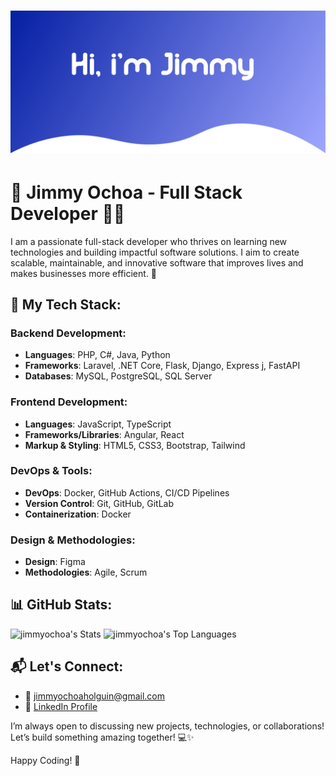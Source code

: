 # ![Header Image](https://github.com/jimmyochoa/jimmyochoa/blob/main/github-header.png)

# 🚀 Jimmy Ochoa - Full Stack Developer 👨‍💻

I am a passionate full-stack developer who thrives on learning new technologies and building impactful software solutions. I aim to create scalable, maintainable, and innovative software that improves lives and makes businesses more efficient. 🌱

## 🧰 My Tech Stack:
### Backend Development:
- **Languages**: PHP, C#, Java, Python
- **Frameworks**: Laravel, .NET Core, Flask, Django, Express j, FastAPI
- **Databases**: MySQL, PostgreSQL, SQL Server

### Frontend Development:
- **Languages**: JavaScript, TypeScript
- **Frameworks/Libraries**: Angular, React
- **Markup & Styling**: HTML5, CSS3, Bootstrap, Tailwind

### DevOps & Tools:
- **DevOps**: Docker, GitHub Actions, CI/CD Pipelines
- **Version Control**: Git, GitHub, GitLab
- **Containerization**: Docker

### Design & Methodologies:
- **Design**: Figma
- **Methodologies**: Agile, Scrum

## 📊 GitHub Stats:
![jimmyochoa's Stats](https://github-readme-stats.vercel.app/api?username=jimmyochoa&theme=default&show_icons=true&hide_border=true&count_private=true)
![jimmyochoa's Top Languages](https://github-readme-stats.vercel.app/api/top-langs/?username=jimmyochoa&theme=default&show_icons=true&hide_border=true&layout=compact)

## 📬 Let's Connect:
- 📧 [jimmyochoaholguin@gmail.com](mailto:jimmyochoaholguin@gmail.com)
- 🔗 [LinkedIn Profile](https://www.linkedin.com/in/jimmyochoaholguin/)

I’m always open to discussing new projects, technologies, or collaborations! Let’s build something amazing together! 💻✨

Happy Coding! 🎉
